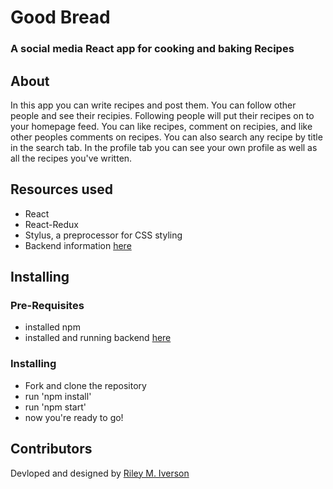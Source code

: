 # Good Bread
### A social media React app for cooking and baking Recipes

## About
In this app you can write recipes and post them. You can follow other people and see their recipies. Following people will put their recipes on to your homepage feed. You can like recipes, comment on recipies, and like other peoples comments on recipes. You can also search any recipe by title in the search tab. In the profile tab you can see your own profile as well as all the recipes you've written.

## Resources used
* React
* React-Redux
* Stylus, a preprocessor for CSS styling
* Backend information [here](https://github.com/Rmiverson/goodbread-backend)

## Installing
### Pre-Requisites
* installed npm
* installed and running backend [here](https://github.com/Rmiverson/goodbread-backend)

### Installing
* Fork and clone the repository
* run 'npm install'
* run 'npm start'
* now you're ready to go!

## Contributors
Devloped and designed by [Riley M. Iverson](https://github.com/Rmiverson)